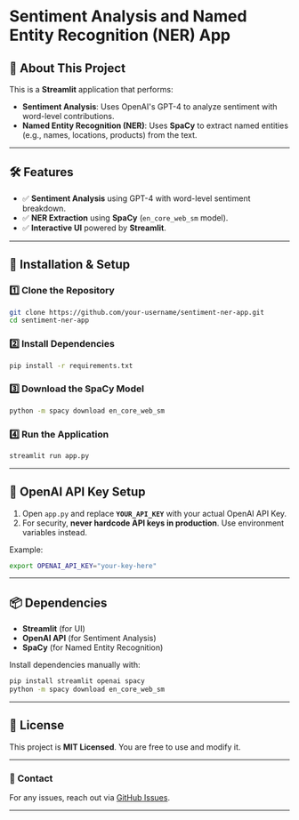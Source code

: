 # Sentiment Analysis and Named Entity Recognition (NER) App

## 🚀 About This Project
This is a **Streamlit** application that performs:
- **Sentiment Analysis**: Uses OpenAI's GPT-4 to analyze sentiment with word-level contributions.
- **Named Entity Recognition (NER)**: Uses **SpaCy** to extract named entities (e.g., names, locations, products) from the text.

---

## 🛠️ Features
- ✅ **Sentiment Analysis** using GPT-4 with word-level sentiment breakdown.
- ✅ **NER Extraction** using **SpaCy** (`en_core_web_sm` model).
- ✅ **Interactive UI** powered by **Streamlit**.

---

## 📌 Installation & Setup

### 1️⃣ **Clone the Repository**
```sh
git clone https://github.com/your-username/sentiment-ner-app.git
cd sentiment-ner-app
```

### 2️⃣ **Install Dependencies**
```sh
pip install -r requirements.txt
```

### 3️⃣ **Download the SpaCy Model**
```sh
python -m spacy download en_core_web_sm
```

### 4️⃣ **Run the Application**
```sh
streamlit run app.py
```

---

## 🔑 OpenAI API Key Setup
1. Open `app.py` and replace **`YOUR_API_KEY`** with your actual OpenAI API Key.
2. For security, **never hardcode API keys in production**. Use environment variables instead.

Example:
```sh
export OPENAI_API_KEY="your-key-here"
```

---

## 📦 Dependencies
- **Streamlit** (for UI)
- **OpenAI API** (for Sentiment Analysis)
- **SpaCy** (for Named Entity Recognition)

Install dependencies manually with:
```sh
pip install streamlit openai spacy
python -m spacy download en_core_web_sm
```

---

## 📜 License
This project is **MIT Licensed**. You are free to use and modify it.

---

### 📧 Contact
For any issues, reach out via [GitHub Issues](https://github.com/your-username/sentiment-ner-app/issues).

---
